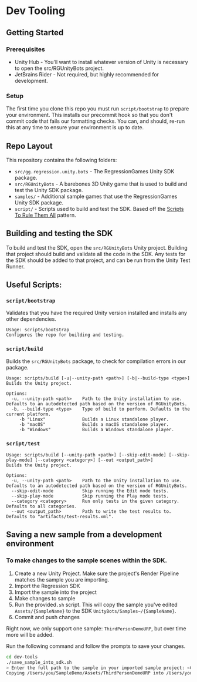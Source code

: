# Dev Tooling

## Getting Started

### Prerequisites

* Unity Hub - You'll want to install whatever version of Unity is necessary to open the src/RGUnityBots project.
* JetBrains Rider - Not required, but highly recommended for development.

### Setup

The first time you clone this repo you must run `script/bootstrap` to prepare your environment.
This installs our precommit hook so that you don't commit code that fails our formatting checks.
You can, and should, re-run this at any time to ensure your environment is up to date.

## Repo Layout

This repository contains the following folders:

* `src/gg.regression.unity.bots` - The RegressionGames Unity SDK package.
* `src/RGUnityBots` - A barebones 3D Unity game that is used to build and test the Unity SDK package.
* `samples/` - Additional sample games that use the RegressionGames Unity SDK package.
* `script/` - Scripts used to build and test the SDK. Based off the [Scripts To Rule Them All](https://github.com/github/scripts-to-rule-them-all) pattern.

## Building and testing the SDK

To build and test the SDK, open the `src/RGUnityBots` Unity project.
Building that project should build and validate all the code in the SDK.
Any tests for the SDK should be added to that project, and can be run from the Unity Test Runner.

## Useful Scripts:

### `script/bootstrap`

Validates that you have the required Unity version installed and installs any other dependencies.

```
Usage: scripts/bootstrap
Configures the repo for building and testing.
```

### `script/build`

Builds the `src/RGUnityBots` package, to check for compilation errors in our package.

```
Usage: scripts/build [-u|--unity-path <path>] [-b|--build-type <type>]
Builds the Unity project.

Options:
  -u, --unity-path <path>    Path to the Unity installation to use. Defaults to an autodetected path based on the version of RGUnityBots.
  -b, --build-type <type>    Type of build to perform. Defaults to the current platform.
     -b "Linux"              Builds a Linux standalone player.
     -b "macOS"              Builds a macOS standalone player.
     -b "Windows"            Builds a Windows standalone player.
```

### `script/test`

```
Usage: scripts/build [--unity-path <path>] [--skip-edit-mode] [--skip-play-mode] [--category <category>] [--out <output_path>]
Builds the Unity project.

Options:
  -u, --unity-path <path>    Path to the Unity installation to use. Defaults to an autodetected path based on the version of RGUnityBots.
  --skip-edit-mode           Skip running the Edit mode tests.
  --skip-play-mode           Skip running the Play mode tests.
  --category <category>      Run only tests in the given category. Defaults to all categories.
  --out <output_path>        Path to write the test results to. Defaults to "artifacts/test-results.xml".
```

## Saving a new sample from a development environment

### To make changes to the sample scenes within the SDK.

1. Create a new Unity Project. Make sure the project's Render Pipeline matches the sample you are importing.
2. Import the Regression SDK
3. Import the sample into the project
4. Make changes to sample
5. Run the provided`.sh` script. This will copy the sample you've edited `Assets/{SampleName}` to the 
SDK `UnityBots/Samples~/{SampleName}`.
6. Commit and push changes

Right now, we only support one sample: `ThirdPersonDemoURP`, but over time more will be added.

Run the following command and follow the prompts to save your changes.

```bash
cd dev-tools
./save_sample_into_sdk.sh
> Enter the full path to the sample in your imported sample project: <COPY THE ABSOLUTE PATH OF YOUR SAMPLE HERE>
Copying /Users/you/SampleDemo/Assets/ThirdPersonDemoURP into /Users/you/RGUnityBots/Samples~
```
